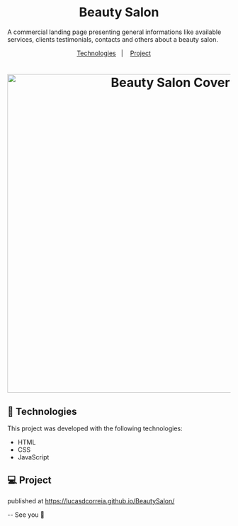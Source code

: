 <h1 align="center">
Beauty Salon
 </h1> 
 
<p>
A commercial landing page presenting general informations like available services, clients testimonials, contacts and others about a beauty salon.
</p>

<p align="center">
  <a href="#-technologies">Technologies</a>&nbsp;&nbsp;&nbsp;|&nbsp;&nbsp;&nbsp;
  <a href="#-project">Project</a>&nbsp;&nbsp;&nbsp;&nbsp;&nbsp;&nbsp;
</p>
 
<h1 align="center" border-radius="30px">
<img width="720px" alt="Beauty Salon Cover" src="https://user-images.githubusercontent.com/25250788/158037688-d64f95ab-b56d-4769-b811-19db7bf7be66.png">
</h1>


## 🚀 Technologies

This project was developed with the following technologies:

- HTML
- CSS
- JavaScript

## 💻 Project

published at https://lucasdcorreia.github.io/BeautySalon/


--
See you :wave:
